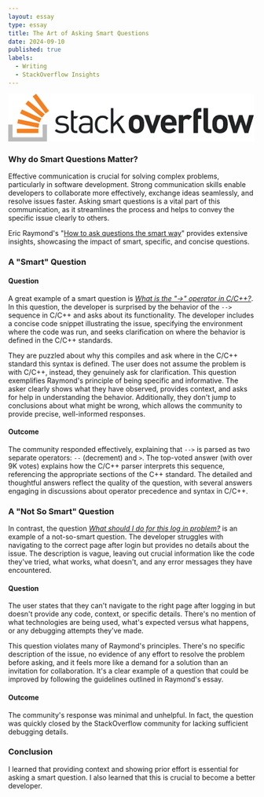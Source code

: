 ```yaml
---
layout: essay
type: essay
title: The Art of Asking Smart Questions
date: 2024-09-10
published: true
labels:
  - Writing
  - StackOverflow Insights
---
```


<img alt="Image" src="../img/images.png" width=500px>

### Why do Smart Questions Matter?

Effective communication is crucial for solving complex problems, particularly in software development. Strong communication skills enable developers to collaborate more effectively, exchange ideas seamlessly, and resolve issues faster. Asking smart questions is a vital part of this communication, as it streamlines the process and helps to convey the specific issue clearly to others.

Eric Raymond's "[How to ask questions the smart way](http://www.catb.org/esr/faqs/smart-questions.html)" provides extensive insights, showcasing the impact of smart, specific, and concise questions.

### A "Smart" Question

#### Question

A great example of a smart question is *[What is the "->" operator in C/C++?](https://stackoverflow.com/questions/1642028/what-is-the-operator-in-c-c)*. In this question, the developer is surprised by the behavior of the `-->` sequence in C/C++ and asks about its functionality. The developer includes a concise code snippet illustrating the issue, specifying the environment where the code was run, and seeks clarification on where the behavior is defined in the C/C++ standards.

They are puzzled about why this compiles and ask where in the C/C++ standard this syntax is defined. The user does not assume the problem is with C/C++, instead, they genuinely ask for clarification. This question exemplifies Raymond's principle of being specific and informative. The asker clearly shows what they have observed, provides context, and asks for help in understanding the behavior. Additionally, they don't jump to conclusions about what might be wrong, which allows the community to provide precise, well-informed responses.

#### Outcome

The community responded effectively, explaining that `-->` is parsed as two separate operators: `--` (decrement) and `>`. The top-voted answer (with over 9K votes) explains how the C/C++ parser interprets this sequence, referencing the appropriate sections of the C++ standard. The detailed and thoughtful answers reflect the quality of the question, with several answers engaging in discussions about operator precedence and syntax in C/C++.

### A "Not So Smart" Question

In contrast, the question *[What should I do for this log in problem?](https://stackoverflow.com/questions/78971181/what-should-i-do-for-this-log-in-problem)* is an example of a not-so-smart question. The developer struggles with navigating to the correct page after login but provides no details about the issue. The description is vague, leaving out crucial information like the code they've tried, what works, what doesn't, and any error messages they have encountered.

#### Question

The user states that they can't navigate to the right page after logging in but doesn't provide any code, context, or specific details. There's no mention of what technologies are being used, what's expected versus what happens, or any debugging attempts they've made.

This question violates many of Raymond's principles. There's no specific description of the issue, no evidence of any effort to resolve the problem before asking, and it feels more like a demand for a solution than an invitation for collaboration. It's a clear example of a question that could be improved by following the guidelines outlined in Raymond's essay.

#### Outcome

The community's response was minimal and unhelpful. In fact, the question was quickly closed by the StackOverflow community for lacking sufficient debugging details.

### Conclusion

I learned that providing context and showing prior effort is essential for asking a smart question. I also learned that this is crucial to become a better developer.